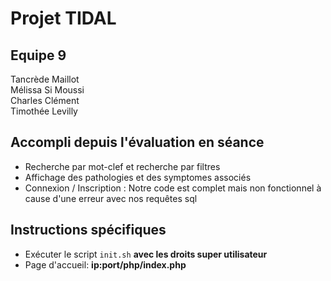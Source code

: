 # Projet TIDAL

## Equipe 9
Tancrède Maillot<br/>
Mélissa Si Moussi<br/>
Charles Clément<br/>
Timothée Levilly<br/>

## Accompli depuis l'évaluation en séance
-  Recherche par mot-clef et recherche par filtres<br/>
-  Affichage des pathologies et des symptomes associés<br/>
-  Connexion / Inscription : Notre code est complet mais non fonctionnel à cause d'une erreur avec nos requêtes sql<br/>

## Instructions spécifiques
-  Exécuter le script `init.sh` **avec les droits super utilisateur**<br/>
-  Page d'accueil: **ip:port/php/index.php**
